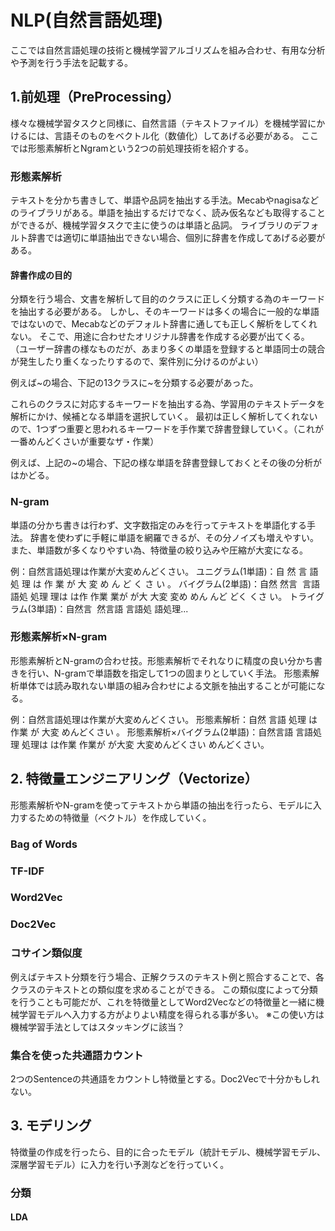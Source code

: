 # NLP(自然言語処理)

ここでは自然言語処理の技術と機械学習アルゴリズムを組み合わせ、有用な分析や予測を行う手法を記載する。

## 1.前処理（PreProcessing）
様々な機械学習タスクと同様に、自然言語（テキストファイル）を機械学習にかけるには、言語そのものをベクトル化（数値化）してあげる必要がある。
ここでは形態素解析とNgramという2つの前処理技術を紹介する。

### 形態素解析
テキストを分かち書きして、単語や品詞を抽出する手法。Mecabやnagisaなどのライブラリがある。単語を抽出するだけでなく、読み仮名なども取得することができるが、機械学習タスクで主に使うのは単語と品詞。
ライブラリのデフォルト辞書では適切に単語抽出できない場合、個別に辞書を作成してあげる必要がある。

#### 辞書作成の目的
分類を行う場合、文書を解析して目的のクラスに正しく分類する為のキーワードを抽出する必要がある。
しかし、そのキーワードは多くの場合に一般的な単語ではないので、Mecabなどのデフォルト辞書に通しても正しく解析をしてくれない。
そこで、用途に合わせたオリジナル辞書を作成する必要が出てくる。
（ユーザー辞書の様なものだが、あまり多くの単語を登録すると単語同士の競合が発生したり重くなったりするので、案件別に分けるのがよい）

例えば~の場合、下記の13クラスに~を分類する必要があった。


これらのクラスに対応するキーワードを抽出する為、学習用のテキストデータを解析にかけ、候補となる単語を選択していく。
最初は正しく解析してくれないので、1つずつ重要と思われるキーワードを手作業で辞書登録していく。（これが一番めんどくさいが重要なザ・作業）

例えば、上記の~の場合、下記の様な単語を辞書登録しておくとその後の分析がはかどる。

### N-gram
単語の分かち書きは行わず、文字数指定のみを行ってテキストを単語化する手法。
辞書を使わずに手軽に単語を網羅できるが、その分ノイズも増えやすい。また、単語数が多くなりやすい為、特徴量の絞り込みや圧縮が大変になる。

例：自然言語処理は作業が大変めんどくさい。
ユニグラム(1単語)：自 然 言 語 処 理 は 作 業 が 大 変 め ん ど く さ い 。
バイグラム(2単語)：自然 然言  言語 語処 処理 理は は作 作業 業が が大 大変 変め めん んど どく くさ い。
トライグラム(3単語)：自然言  然言語 言語処 語処理...

### 形態素解析×N-gram
形態素解析とN-gramの合わせ技。形態素解析でそれなりに精度の良い分かち書きを行い、N-gramで単語数を指定して1つの固まりとしていく手法。
形態素解析単体では読み取れない単語の組み合わせによる文脈を抽出することが可能になる。

例：自然言語処理は作業が大変めんどくさい。
形態素解析：自然 言語 処理 は 作業 が 大変 めんどくさい 。
形態素解析×バイグラム(2単語)：自然言語 言語処理 処理は は作業 作業が が大変 大変めんどくさい めんどくさい。

## 2. 特徴量エンジニアリング（Vectorize）
形態素解析やN-gramを使ってテキストから単語の抽出を行ったら、モデルに入力するための特徴量（ベクトル）を作成していく。

### Bag of Words

### TF-IDF

### Word2Vec

### Doc2Vec

### コサイン類似度
例えばテキスト分類を行う場合、正解クラスのテキスト例と照合することで、各クラスのテキストとの類似度を求めることができる。
この類似度によって分類を行うことも可能だが、これを特徴量としてWord2Vecなどの特徴量と一緒に機械学習モデルへ入力する方がよりよい精度を得られる事が多い。
※この使い方は機械学習手法としてはスタッキングに該当？

### 集合を使った共通語カウント
2つのSentenceの共通語をカウントし特徴量とする。Doc2Vecで十分かもしれない。

## 3. モデリング
特徴量の作成を行ったら、目的に合ったモデル（統計モデル、機械学習モデル、深層学習モデル）に入力を行い予測などを行っていく。

### 分類
#### LDA






